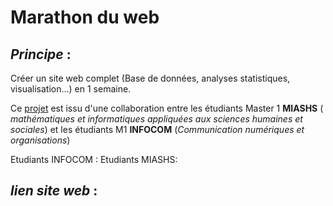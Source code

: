 # Marathon du web



## _Principe_ :

Créer un site web complet (Base de données, analyses statistiques, visualisation…) en 1 semaine. 

Ce [projet](http://www.univ-montp3.fr/miap/ens/miashs/marathon/index.html) est issu d'une collaboration entre les étudiants Master 1 **MIASHS** ( _mathématiques et informatiques appliquées aux sciences humaines et sociales_) et les étudiants M1  **INFOCOM**   (_Communication numériques et organisations_)

Etudiants INFOCOM : 
Etudiants MIASHS: 



## _lien site web_ :
